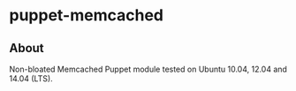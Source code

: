 puppet-memcached
================
About
-----
Non-bloated Memcached Puppet module tested on Ubuntu 10.04, 12.04 and 14.04 (LTS).
